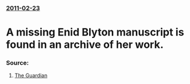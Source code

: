 ### [2011-02-23](/news/2011/02/23/index.md)

# A missing Enid Blyton manuscript is found in an archive of her work. 




### Source:

1. [The Guardian](http://www.guardian.co.uk/books/2011/feb/23/enid-blyton-manuscript-found)
